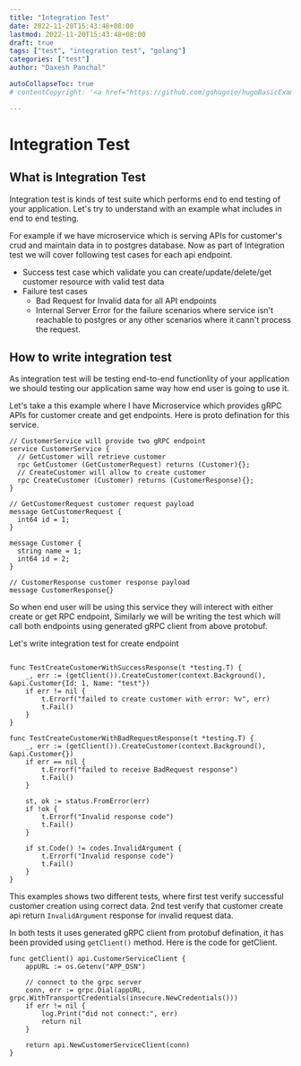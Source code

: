 ```yaml
---
title: "Integration Test"
date: 2022-11-20T15:43:48+08:00  
lastmod: 2022-11-20T15:43:48+08:00
draft: true
tags: ["test", "integration test", "golang"]
categories: ["test"]
author: "Daxesh Panchal"

autoCollapseToc: true
# contentCopyright: '<a href="https://github.com/gohugoio/hugoBasicExample" rel="noopener" target="_blank">See origin</a>'

---
```


# **Integration Test**

## **What is Integration Test**

Integration test is kinds of test suite which performs end to end testing of your application. Let's try to understand with an example what includes in end to end testing.

For example if we have microservice which is serving APIs for customer's crud and maintain data in to postgres database. Now as part of Integration test we will cover following test cases for each api endpoint.

   * Success test case which validate you can create/update/delete/get customer resource with valid test data
   * Failure test cases
     *  Bad Request for Invalid data for all API endpoints
     *  Internal Server Error for the failure scenarios where service isn't reachable to postgres or any other scenarios where it cann't process the request.
  

## **How to write integration test**

As integration test will be testing end-to-end functionlity of your application we should testing our application same way how end user is going to use it.

Let's take a this example where I have Microservice which provides gRPC APIs for customer create and get endpoints. Here is proto defination for this service. 

```
// CustomerService will provide two gRPC endpoint 
service CustomerService {
  // GetCustomer will retrieve customer
  rpc GetCustomer (GetCustomerRequest) returns (Customer){};
  // CreateCustomer will allow to create customer
  rpc CreateCustomer (Customer) returns (CustomerResponse){};
}

// GetCustomerRequest customer request payload
message GetCustomerRequest {
  int64 id = 1;
}

message Customer {
  string name = 1;
  int64 id = 2;
}

// CustomerResponse customer response payload
message CustomerResponse{}
```

So when end user will be using this service they will interect with either create or get RPC endpoint, Similarly we will be writing the test which will call both endpoints using generated gRPC client from above protobuf.

Let's write integration test for create endpoint

```

func TestCreateCustomerWithSuccessResponse(t *testing.T) {
	_, err := (getClient()).CreateCustomer(context.Background(), &api.Customer{Id: 1, Name: "test"})
	if err != nil {
		t.Errorf("failed to create customer with error: %v", err)
		t.Fail()
	}
}

func TestCreateCustomerWithBadRequestResponse(t *testing.T) {
	_, err := (getClient()).CreateCustomer(context.Background(), &api.Customer{})
	if err == nil {
		t.Errorf("failed to receive BadRequest response")
		t.Fail()
	}

	st, ok := status.FromError(err)
	if !ok {
		t.Errorf("Invalid response code")
		t.Fail()
	}

	if st.Code() != codes.InvalidArgument {
		t.Errorf("Invalid response code")
		t.Fail()
	}
}
```
This examples shows two different tests, where first test verify successful customer creation using correct data. 2nd test verify that customer create api return `InvalidArgument` response for invalid request data.

In both tests it uses generated gRPC client from protobuf defination, it has been provided using `getClient()` method. Here is the code for getClient.

```
func getClient() api.CustomerServiceClient {
	appURL := os.Getenv("APP_DSN")

	// connect to the grpc server
	conn, err := grpc.Dial(appURL, grpc.WithTransportCredentials(insecure.NewCredentials()))
	if err != nil {
		log.Print("did not connect:", err)
		return nil
	}

	return api.NewCustomerServiceClient(conn)
}
```